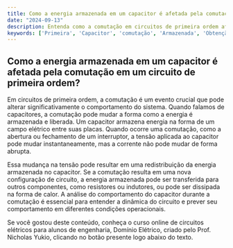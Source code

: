 ```yaml
---
title: Como a energia armazenada em um capacitor é afetada pela comutação em um circuito de primeira ordem?
date: "2024-09-13"
description: Entenda como a comutação em circuitos de primeira ordem afeta a energia armazenada em capacitores.
keywords: ['Primeira', 'Capacitor', 'comutação', 'Armazenada', 'Obtenção', 'Circuito', 'Indutor']
---
```


## Como a energia armazenada em um capacitor é afetada pela comutação em um circuito de primeira ordem?

Em circuitos de primeira ordem, a comutação é um evento crucial que pode alterar significativamente o comportamento do sistema. Quando falamos de capacitores, a comutação pode mudar a forma como a energia é armazenada e liberada. Um capacitor armazena energia na forma de um campo elétrico entre suas placas. Quando ocorre uma comutação, como a abertura ou fechamento de um interruptor, a tensão aplicada ao capacitor pode mudar instantaneamente, mas a corrente não pode mudar de forma abrupta.

Essa mudança na tensão pode resultar em uma redistribuição da energia armazenada no capacitor. Se a comutação resulta em uma nova configuração de circuito, a energia armazenada pode ser transferida para outros componentes, como resistores ou indutores, ou pode ser dissipada na forma de calor. A análise do comportamento do capacitor durante a comutação é essencial para entender a dinâmica do circuito e prever seu comportamento em diferentes condições operacionais.

Se você gostou deste conteúdo, conheça o curso online de circuitos elétricos para alunos de engenharia, Domínio Elétrico, criado pelo Prof. Nicholas Yukio, clicando no botão presente logo abaixo do texto.